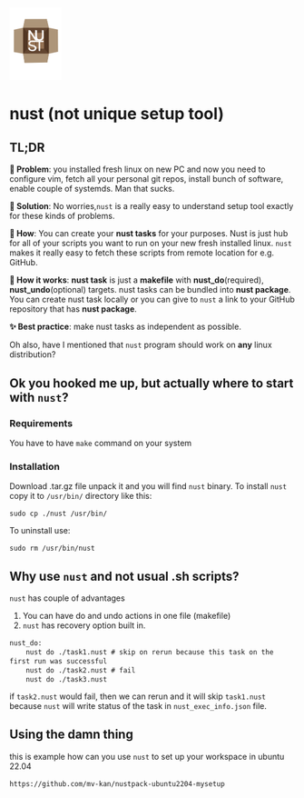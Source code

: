<img src="./static/NUST.svg"  width="18%"/>

# nust (not unique setup tool)

## TL;DR

**🚩 Problem**: you installed fresh linux on new PC and now you need to configure vim, fetch all your personal git repos, install bunch of software, enable couple of systemds. Man that sucks. 

**🎯 Solution**: No worries,`nust` is a really easy to understand setup tool exactly for these kinds of problems.

**🧐 How**: You can create your **nust tasks** for your purposes. Nust is just hub for all of your scripts you want to run on your new fresh installed linux. `nust` makes it really easy to fetch these scripts from remote location for e.g. GitHub. 

**🤔 How it works**: **nust task** is just a **makefile** with **nust_do**(required), **nust_undo**(optional) targets. nust tasks can be bundled into **nust package**. You can create nust task locally or you can give to `nust` a link to your GitHub repository that has **nust package**. 

**✨ Best practice**: make nust tasks as independent as possible. 

Oh also, have I mentioned that `nust` program should work on **any** linux distribution? 

## Ok you hooked me up, but actually where to start with `nust`? 

### Requirements

You have to have `make` command on your system

### Installation

Download .tar.gz file unpack it and you will find `nust` binary. To install `nust` copy it to `/usr/bin/` directory like this:
```
sudo cp ./nust /usr/bin/
```

To uninstall use:
```
sudo rm /usr/bin/nust
```

## Why use `nust` and not usual .sh scripts?

`nust` has couple of advantages

1. You can have do and undo actions in one file (makefile)
2. `nust` has recovery option built in. 

```
nust_do:
    nust do ./task1.nust # skip on rerun because this task on the first run was successful
    nust do ./task2.nust # fail 
    nust do ./task3.nust
```

if `task2.nust` would fail, then we can rerun and it will skip `task1.nust` because `nust` will write status of the task in `nust_exec_info.json` file. 

## Using the damn thing

this is example how can you use `nust` to set up your workspace in ubuntu 22.04

```
https://github.com/mv-kan/nustpack-ubuntu2204-mysetup
```